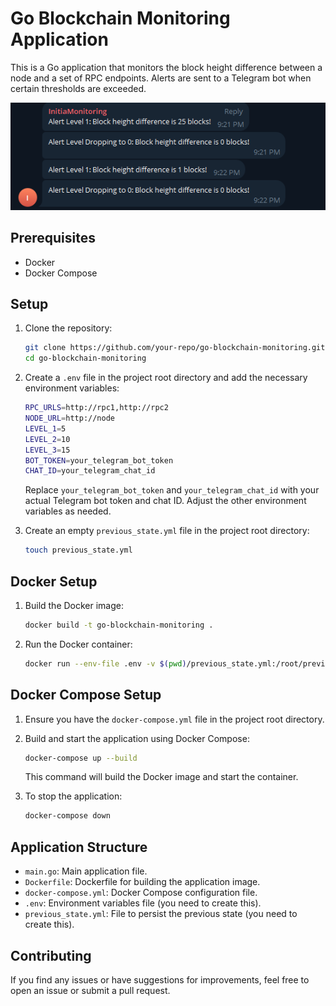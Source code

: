 # Go Blockchain Monitoring Application

This is a Go application that monitors the block height difference between a node and a set of RPC endpoints. Alerts are sent to a Telegram bot when certain thresholds are exceeded.


![Monitoring Image](https://github.com/GentlemenValidators/initia-simple-monitoring/blob/main/gv2.png)

## Prerequisites

- Docker
- Docker Compose

## Setup

1. Clone the repository:

    ```sh
    git clone https://github.com/your-repo/go-blockchain-monitoring.git
    cd go-blockchain-monitoring
    ```

2. Create a `.env` file in the project root directory and add the necessary environment variables:

    ```sh
    RPC_URLS=http://rpc1,http://rpc2
    NODE_URL=http://node
    LEVEL_1=5
    LEVEL_2=10
    LEVEL_3=15
    BOT_TOKEN=your_telegram_bot_token
    CHAT_ID=your_telegram_chat_id
    ```

    Replace `your_telegram_bot_token` and `your_telegram_chat_id` with your actual Telegram bot token and chat ID. Adjust the other environment variables as needed.

3. Create an empty `previous_state.yml` file in the project root directory:

    ```sh
    touch previous_state.yml
    ```

## Docker Setup

1. Build the Docker image:

    ```sh
    docker build -t go-blockchain-monitoring .
    ```

2. Run the Docker container:

    ```sh
    docker run --env-file .env -v $(pwd)/previous_state.yml:/root/previous_state.yml go-blockchain-monitoring
    ```

## Docker Compose Setup

1. Ensure you have the `docker-compose.yml` file in the project root directory.

2. Build and start the application using Docker Compose:

    ```sh
    docker-compose up --build
    ```

    This command will build the Docker image and start the container.

3. To stop the application:

    ```sh
    docker-compose down
    ```

## Application Structure

- `main.go`: Main application file.
- `Dockerfile`: Dockerfile for building the application image.
- `docker-compose.yml`: Docker Compose configuration file.
- `.env`: Environment variables file (you need to create this).
- `previous_state.yml`: File to persist the previous state (you need to create this).

## Contributing

If you find any issues or have suggestions for improvements, feel free to open an issue or submit a pull request.
